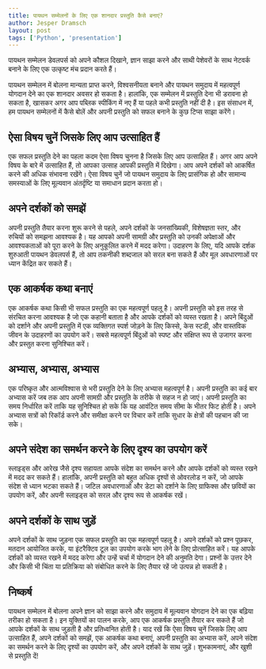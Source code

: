 ```yaml
---
title: पायथन सम्मेलनों के लिए एक शानदार प्रस्तुति कैसे बनाएं?
author: Jesper Dramsch
layout: post
tags: ['Python', 'presentation']
---
```


पायथन सम्मेलन डेवलपर्स को अपने कौशल दिखाने, ज्ञान साझा करने और साथी पेशेवरों के साथ नेटवर्क बनाने के लिए एक उत्कृष्ट मंच प्रदान करते हैं।

पायथन सम्मेलन में बोलना मान्यता प्राप्त करने, विश्वसनीयता बनाने और पायथन समुदाय में महत्वपूर्ण योगदान देने का एक शानदार अवसर हो सकता है। हालांकि, एक सम्मेलन में प्रस्तुति देना भी डरावना हो सकता है, खासकर अगर आप पब्लिक स्पीकिंग में नए हैं या पहले कभी प्रस्तुति नहीं दी है। इस संसाधन में, हम पायथन सम्मेलनों में कैसे बोलें और अपनी प्रस्तुति को सफल बनाने के कुछ टिप्स साझा करेंगे।

## ऐसा विषय चुनें जिसके लिए आप उत्साहित हैं

एक सफल प्रस्तुति देने का पहला कदम ऐसा विषय चुनना है जिसके लिए आप उत्साहित हैं। अगर आप अपने विषय के बारे में उत्साहित हैं, तो आपका उत्साह आपकी प्रस्तुति में दिखेगा। आप अपने दर्शकों को आकर्षित करने की अधिक संभावना रखेंगे। ऐसा विषय चुनें जो पायथन समुदाय के लिए प्रासंगिक हो और सामान्य समस्याओं के लिए मूल्यवान अंतर्दृष्टि या समाधान प्रदान करता हो।

## अपने दर्शकों को समझें

अपनी प्रस्तुति तैयार करना शुरू करने से पहले, अपने दर्शकों के जनसांख्यिकी, विशेषज्ञता स्तर, और रुचियों को समझना आवश्यक है। यह आपको अपनी सामग्री और प्रस्तुति को उनकी अपेक्षाओं और आवश्यकताओं को पूरा करने के लिए अनुकूलित करने में मदद करेगा। उदाहरण के लिए, यदि आपके दर्शक शुरुआती पायथन डेवलपर्स हैं, तो आप तकनीकी शब्दजाल को सरल बना सकते हैं और मूल अवधारणाओं पर ध्यान केंद्रित कर सकते हैं।

## एक आकर्षक कथा बनाएं

एक आकर्षक कथा किसी भी सफल प्रस्तुति का एक महत्वपूर्ण पहलू है। अपनी प्रस्तुति को इस तरह से संरचित करना आवश्यक है जो एक कहानी बताता है और आपके दर्शकों को व्यस्त रखता है। अपने बिंदुओं को दर्शाने और अपनी प्रस्तुति में एक व्यक्तिगत स्पर्श जोड़ने के लिए किस्से, केस स्टडी, और वास्तविक जीवन के उदाहरणों का उपयोग करें। सबसे महत्वपूर्ण बिंदुओं को स्पष्ट और संक्षिप्त रूप से उजागर करना और प्रस्तुत करना सुनिश्चित करें।

## अभ्यास, अभ्यास, अभ्यास

एक परिष्कृत और आत्मविश्वास से भरी प्रस्तुति देने के लिए अभ्यास महत्वपूर्ण है। अपनी प्रस्तुति का कई बार अभ्यास करें जब तक आप अपनी सामग्री और प्रस्तुति के तरीके से सहज न हो जाएं। अपनी प्रस्तुति का समय निर्धारित करें ताकि यह सुनिश्चित हो सके कि यह आवंटित समय सीमा के भीतर फिट होती है। अपने अभ्यास सत्रों को रिकॉर्ड करने और समीक्षा करने पर विचार करें ताकि सुधार के क्षेत्रों की पहचान की जा सके।

## अपने संदेश का समर्थन करने के लिए दृश्य का उपयोग करें

स्लाइड्स और आरेख जैसे दृश्य सहायता आपके संदेश का समर्थन करने और आपके दर्शकों को व्यस्त रखने में मदद कर सकते हैं। हालांकि, अपनी प्रस्तुति को बहुत अधिक दृश्यों से ओवरलोड न करें, जो आपके संदेश से ध्यान भटका सकते हैं। जटिल अवधारणाओं और डेटा को दर्शाने के लिए ग्राफिक्स और छवियों का उपयोग करें, और अपनी स्लाइड्स को सरल और दृश्य रूप से आकर्षक रखें।

## अपने दर्शकों के साथ जुड़ें

अपने दर्शकों के साथ जुड़ना एक सफल प्रस्तुति का एक महत्वपूर्ण पहलू है। अपने दर्शकों को प्रश्न पूछकर, मतदान आयोजित करके, या इंटरैक्टिव टूल का उपयोग करके भाग लेने के लिए प्रोत्साहित करें। यह आपके दर्शकों को व्यस्त रखने में मदद करेगा और उन्हें चर्चा में योगदान देने की अनुमति देगा। प्रश्नों के उत्तर देने और किसी भी चिंता या प्रतिक्रिया को संबोधित करने के लिए तैयार रहें जो उत्पन्न हो सकती है।

## निष्कर्ष

पायथन सम्मेलन में बोलना अपने ज्ञान को साझा करने और समुदाय में मूल्यवान योगदान देने का एक बढ़िया तरीका हो सकता है। इन युक्तियों का पालन करके, आप एक आकर्षक प्रस्तुति तैयार कर सकते हैं जो आपके दर्शकों के साथ जुड़ती है और प्रतिध्वनित होती है। याद रखें कि ऐसा विषय चुनें जिसके लिए आप उत्साहित हैं, अपने दर्शकों को समझें, एक आकर्षक कथा बनाएं, अपनी प्रस्तुति का अभ्यास करें, अपने संदेश का समर्थन करने के लिए दृश्यों का उपयोग करें, और अपने दर्शकों के साथ जुड़ें। शुभकामनाएं, और खुशी से प्रस्तुति दें!

